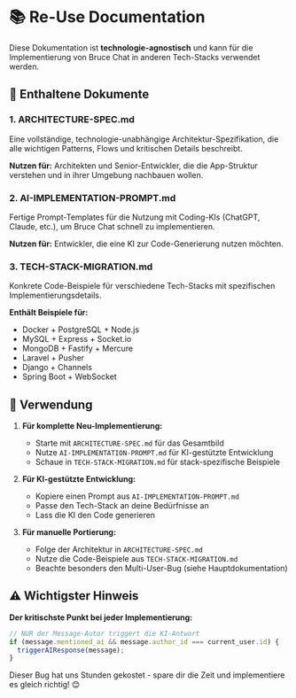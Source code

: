 # 📚 Re-Use Documentation

Diese Dokumentation ist **technologie-agnostisch** und kann für die Implementierung von Bruce Chat in anderen Tech-Stacks verwendet werden.

## 📄 Enthaltene Dokumente

### 1. ARCHITECTURE-SPEC.md
Eine vollständige, technologie-unabhängige Architektur-Spezifikation, die alle wichtigen Patterns, Flows und kritischen Details beschreibt.

**Nutzen für:** Architekten und Senior-Entwickler, die die App-Struktur verstehen und in ihrer Umgebung nachbauen wollen.

### 2. AI-IMPLEMENTATION-PROMPT.md
Fertige Prompt-Templates für die Nutzung mit Coding-KIs (ChatGPT, Claude, etc.), um Bruce Chat schnell zu implementieren.

**Nutzen für:** Entwickler, die eine KI zur Code-Generierung nutzen möchten.

### 3. TECH-STACK-MIGRATION.md
Konkrete Code-Beispiele für verschiedene Tech-Stacks mit spezifischen Implementierungsdetails.

**Enthält Beispiele für:**
- Docker + PostgreSQL + Node.js
- MySQL + Express + Socket.io
- MongoDB + Fastify + Mercure
- Laravel + Pusher
- Django + Channels
- Spring Boot + WebSocket

## 🎯 Verwendung

1. **Für komplette Neu-Implementierung:**
   - Starte mit `ARCHITECTURE-SPEC.md` für das Gesamtbild
   - Nutze `AI-IMPLEMENTATION-PROMPT.md` für KI-gestützte Entwicklung
   - Schaue in `TECH-STACK-MIGRATION.md` für stack-spezifische Beispiele

2. **Für KI-gestützte Entwicklung:**
   - Kopiere einen Prompt aus `AI-IMPLEMENTATION-PROMPT.md`
   - Passe den Tech-Stack an deine Bedürfnisse an
   - Lass die KI den Code generieren

3. **Für manuelle Portierung:**
   - Folge der Architektur in `ARCHITECTURE-SPEC.md`
   - Nutze die Code-Beispiele aus `TECH-STACK-MIGRATION.md`
   - Beachte besonders den Multi-User-Bug (siehe Hauptdokumentation)

## ⚠️ Wichtigster Hinweis

**Der kritischste Punkt bei jeder Implementierung:**
```javascript
// NUR der Message-Autor triggert die KI-Antwort
if (message.mentioned_ai && message.author_id === current_user.id) {
  triggerAIResponse(message);
}
```

Dieser Bug hat uns Stunden gekostet - spare dir die Zeit und implementiere es gleich richtig! 😊